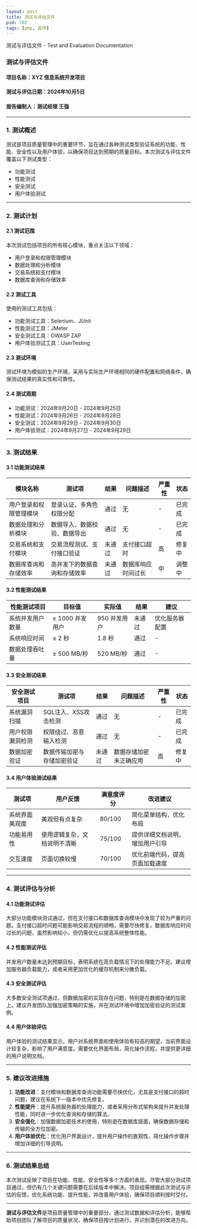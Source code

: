 ```yaml
---
layout: post
title: 测试与评估文件
pid: 702
tags: [pmp, 高项]
---
```


测试与评估文件 - Test and Evaluation Documentation

### **测试与评估文件**

#### **项目名称**：XYZ 信息系统开发项目

#### **测试与评估日期**：2024年10月5日

#### **报告编制人**：测试经理 王强

------

### **1. 测试概述**

测试是项目质量管理中的重要环节，旨在通过各种测试类型验证系统的功能、性能、安全性以及用户体验，以确保项目达到预期的质量目标。本次测试与评估文件覆盖以下测试类型：

- 功能测试
- 性能测试
- 安全测试
- 用户体验测试

------

### **2. 测试计划**

#### **2.1 测试范围**

本次测试包括项目的所有核心模块，重点关注以下领域：

- 用户登录和权限管理模块
- 数据处理和分析模块
- 交易系统和支付模块
- 数据库查询和存储效率

#### **2.2 测试工具**

使用的测试工具包括：

- 功能测试工具：Selenium、JUnit
- 性能测试工具：JMeter
- 安全测试工具：OWASP ZAP
- 用户体验测试工具：UserTesting

#### **2.3 测试环境**

测试环境为模拟的生产环境，采用与实际生产环境相同的硬件配置和网络条件，确保测试结果的真实性和可靠性。

#### **2.4 测试周期**

- 功能测试：2024年9月20日 - 2024年9月25日
- 性能测试：2024年9月26日 - 2024年9月28日
- 安全测试：2024年9月29日 - 2024年9月30日
- 用户体验测试：2024年9月27日 - 2024年9月29日

------

### **3. 测试结果**

#### **3.1 功能测试结果**

| 模块名称               | 测试项                       | 结果   | 问题描述           | 严重性 | 状态   |
| ---------------------- | ---------------------------- | ------ | ------------------ | ------ | ------ |
| 用户登录和权限管理模块 | 登录认证、多角色权限分配     | 通过   | 无                 | -      | 已完成 |
| 数据处理和分析模块     | 数据导入、数据校验、数据导出 | 通过   | 无                 | -      | 已完成 |
| 交易系统和支付模块     | 交易流程测试、支付接口验证   | 未通过 | 支付接口超时       | 高     | 修复中 |
| 数据库查询和存储效率   | 高并发下的数据查询和存储效率 | 未通过 | 数据库响应时间过长 | 中     | 调整中 |

#### **3.2 性能测试结果**

| 性能测试项目     | 目标值          | 实际值       | 结果   | 建议           |
| ---------------- | --------------- | ------------ | ------ | -------------- |
| 系统并发用户数量 | ≥ 1000 并发用户 | 950 并发用户 | 未通过 | 优化服务器配置 |
| 系统响应时间     | ≤ 2 秒          | 1.8 秒       | 通过   | -              |
| 数据处理吞吐量   | ≥ 500 MB/秒     | 520 MB/秒    | 通过   | -              |

#### **3.3 安全测试结果**

| 安全测试项目     | 测试项                     | 结果   | 问题描述               | 严重性 | 状态   |
| ---------------- | -------------------------- | ------ | ---------------------- | ------ | ------ |
| 系统漏洞扫描     | SQL注入、XSS攻击检测       | 通过   | 无                     | -      | 已完成 |
| 用户权限漏洞检测 | 权限绕过、恶意输入检测     | 通过   | 无                     | -      | 已完成 |
| 数据加密验证     | 数据传输加密与存储加密验证 | 未通过 | 数据存储加密未正确应用 | 高     | 修复中 |

#### **3.4 用户体验测试结果**

| 测试项         | 用户反馈                     | 满意度评分 | 改进建议                       |
| -------------- | ---------------------------- | ---------- | ------------------------------ |
| 系统界面美观度 | 美观但有点复杂               | 80/100     | 简化菜单结构，优化布局         |
| 功能易用性     | 使用逻辑复杂，文档说明不清晰 | 75/100     | 提供详细文档说明，增加用户引导 |
| 交互速度       | 页面切换较慢                 | 70/100     | 优化前端代码，提高页面加载速度 |

------

### **4. 测试评估与分析**

#### **4.1 功能测试评估**

大部分功能模块测试通过，但在支付接口和数据库查询模块中发现了较为严重的问题。支付接口超时问题可能影响交易流程的顺畅，需要尽快修复。数据库响应时间过长的问题，虽然影响较小，但仍需优化以提高系统整体性能。

#### **4.2 性能测试评估**

并发用户数量未达到预期目标，表明系统在高负载情况下的处理能力不足。建议增加服务器负载能力，或者采用更加优化的缓存机制来分散负载。

#### **4.3 安全测试评估**

大多数安全测试项通过，但数据加密的实现存在问题，特别是在数据存储的加密上。建议开发团队加强加密策略的实施，并在测试环境中增加加密验证的测试案例。

#### **4.4 用户体验评估**

用户体验的测试结果显示，用户对系统界面和使用体验有较高的期望，当前界面设计较复杂，影响了用户满意度。需要优化界面布局，简化操作流程，并提供更详细的用户说明文档。

------

### **5. 建议改进措施**

1. **功能改进**：支付模块和数据库查询功能需要尽快优化，尤其是支付接口的超时问题，建议在系统下一版本中优先修复。
2. **性能提升**：提升系统服务器的处理能力，或者采用分布式架构来提升并发处理性能，同时进一步优化查询和存储的算法。
3. **安全强化**：加强数据加密技术的使用，特别是在数据库层面，确保数据存储和传输的全方位加密。
4. **用户体验优化**：优化用户界面设计，提升用户操作的直观性，简化操作步骤并增加详细的引导说明。

------

### **6. 测试结果总结**

本次测试反映了项目在功能、性能、安全性等多个方面的表现。尽管大部分测试项目通过，但仍有几个关键问题需要在后续版本中解决。项目组需根据此次测试与评估的反馈，优化系统功能、提升性能，并改善用户体验，确保项目顺利按时交付。

------

**测试与评估文件**是项目质量管理中的重要部分，通过测试数据和评估分析，能够帮助项目团队了解项目的质量状况，确保项目按计划进行，并识别潜在的改进方向。
